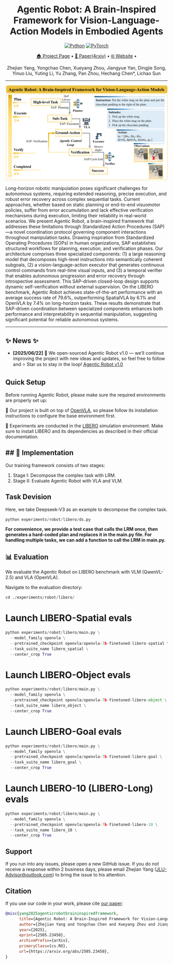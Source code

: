<h1 align="center">Agentic Robot: A Brain-Inspired Framework for Vision-Language-Action Models in Embodied Agents</h1>

<p align="center">
  <a href="#"><img src="https://img.shields.io/badge/python-blue.svg" alt="Python"></a>
  <a href="#"><img src="https://img.shields.io/badge/pytorch-orange.svg" alt="PyTorch"></a>
</p>


<p align="center"><a href="https://github.com/Agentic-Robot/agentic-robot">🏠 Project Page</a> • <a href="https://arxiv.org/abs/2505.23450">📄 Paper(Arxiv)</a> • <a href="https://agentic-robot.github.io/">🌐 Website</a> • 
</p>


<p align="center">Zhejian Yang, Yongchao Chen, Xueyang Zhou, Jiangyue Yan, Dingjie Song, Yinuo Liu, Yuting Li, Yu Zhang, Pan Zhou, Hechang Chen*, Lichao Sun</p>

---

![Agentic Robot](./figures/Flow.jpg)

Long-horizon robotic manipulation poses significant challenges for autonomous systems, requiring extended reasoning, precise execution, and robust error recovery across complex sequential tasks. Current approaches, whether based on static planning or end-to-end visuomotor policies, suffer from error accumulation and lack effective verification mechanisms during execution, limiting their reliability in real-world scenarios. We present Agentic Robot, a brain-inspired framework that addresses these limitations through Standardized Action Procedures (SAP)—a novel coordination protocol governing component interactions throughout manipulation tasks. Drawing inspiration from Standardized Operating Procedures (SOPs) in human organizations, SAP establishes structured workflows for planning, execution, and verification phases. Our architecture comprises three specialized components: (1) a large reasoning model that decomposes high-level instructions into semantically coherent subgoals, (2) a vision-language-action executor that generates continuous control commands from real-time visual inputs, and (3) a temporal verifier that enables autonomous progression and error recovery through introspective assessment. This SAP-driven closed-loop design supports dynamic self-verification without external supervision. On the LIBERO benchmark, Agentic Robot achieves state-of-the-art performance with an average success rate of 79.6%, outperforming SpatialVLA by 6.1% and OpenVLA by 7.4% on long-horizon tasks. These results demonstrate that SAP-driven coordination between specialized components enhances both performance and interpretability in sequential manipulation, suggesting significant potential for reliable autonomous systems.

---

## ✨ News ✨

- **[2025/06/22]** 🤖 We open-sourced Agentic Robot v1.0 — we’ll continue improving the project with new ideas and updates, so feel free to follow and ⭐️ Star us to stay in the loop! [Agentic Robot v1.0](https://github.com/Agentic-Robot/agentic-robot)

## Quick Setup
Before running Agentic Robot, please make sure the required environments are properly set up:

🧠 Our project is built on top of [OpenVLA](https://github.com/moojink/openvla-oft?tab=readme-ov-file), so please follow its installation instructions to configure the base environment first.

🧪 Experiments are conducted in the [LIBERO](https://github.com/moojink/openvla-oft/blob/main/LIBERO.md) simulation environment. Make sure to install LIBERO and its dependencies as described in their official documentation.

## ## 🚀 Implementation

Our training framework consists of two stages:

1. Stage I: Decompose the complex task with LRM.  
2. Stage II: Evaluate Agentic Robot with VLA and VLM.

## Task Devision

Here, we take Deepseek-V3 as an example to decompose the complex task.

```python
python experiments/robot/libero/ds.py
```

**For convenience, we provide a test case that calls the LRM once, then generates a hard-coded plan and replaces it in the main.py file. For handling multiple tasks, we can add a function to call the LRM in main.py.**

## 📊 Evaluation

We evaluate the Agentic Robot on LIBERO benchmark with VLM (QwenVL-2.5) and VLA (OpenVLA).

Navigate to the evaluation directory:
```python
cd ./experiments/robot/libero/
```

# Launch LIBERO-Spatial evals

```python
python experiments/robot/libero/main.py \
  --model_family openvla \
  --pretrained_checkpoint openvla/openvla-7b-finetuned-libero-spatial \
  --task_suite_name libero_spatial \
  --center_crop True
```

# Launch LIBERO-Object evals

```python
python experiments/robot/libero/main.py \
  --model_family openvla \
  --pretrained_checkpoint openvla/openvla-7b-finetuned-libero-object \
  --task_suite_name libero_object \
  --center_crop True
```

# Launch LIBERO-Goal evals

```python
python experiments/robot/libero/main.py \
  --model_family openvla \
  --pretrained_checkpoint openvla/openvla-7b-finetuned-libero-goal \
  --task_suite_name libero_goal \
  --center_crop True
```

# Launch LIBERO-10 (LIBERO-Long) evals

```python
python experiments/robot/libero/main.py \
  --model_family openvla \
  --pretrained_checkpoint openvla/openvla-7b-finetuned-libero-10 \
  --task_suite_name libero_10 \
  --center_crop True
```

## Support

If you run into any issues, please open a new GitHub issue. If you do not receive a response within 2 business days, please email Zhejian Yang (JLU-Advisor@outlook.com) to bring the issue to his attention.

## Citation

If you use our code in your work, please cite [our paper](https://arxiv.org/abs/2505.23450):

```bibtex
@misc{yang2025agenticrobotbraininspiredframework,
      title={Agentic Robot: A Brain-Inspired Framework for Vision-Language-Action Models in Embodied Agents},
      author={Zhejian Yang and Yongchao Chen and Xueyang Zhou and Jiangyue Yan and Dingjie Song and Yinuo Liu and Yuting Li and Yu Zhang and Pan Zhou and Hechang Chen and Lichao Sun},
      year={2025},
      eprint={2505.23450},
      archivePrefix={arXiv},
      primaryClass={cs.RO},
      url={https://arxiv.org/abs/2505.23450},
}
```
